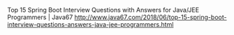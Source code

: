 

Top 15 Spring Boot Interview Questions with Answers for Java/JEE Programmers | Java67
 http://www.java67.com/2018/06/top-15-spring-boot-interview-questions-answers-java-jee-programmers.html
